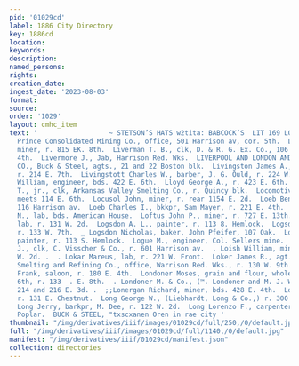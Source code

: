 ```yaml
---
pid: '01029cd'
label: 1886 City Directory
key: 1886cd
location: 
keywords: 
description: 
named_persons: 
rights: 
creation_date: 
ingest_date: '2023-08-03'
format: 
source: 
order: '1029'
layout: cmhc_item
text: '                  ~ STETSON’S HATS w2tita: BABCOCK’S  LIT 169 LON     Little
  Prince Consolidated Mining Co., office, 501 Harrison av, cor. 5th.  Little William,
  miner, r. 815 EK. 8th.  Liverman T. B., clk, D. & R. G. Ex. Co., 106 and 108 W.
  4th.  Livermore J., Jab, Harrison Red. Wks.  LIVERPOOL AND LONDON AND GLOBE INSURANCE
  CO., Buck & Steel, agts., 21 and 22 Boston blk.  Livingston James A., carpenter,
  r. 214 E. 7th.  Livingstott Charles W., barber, J. G. Ould, r. 224 W. 4th.  Liewellyn
  William, engineer, bds. 422 E. 6th.  Lloyd George A., r. 423 E. 6th.  Lockwood William
  T., jr., clk, Arkansas Valley Smelting Co., r. Quincy blk.  Locomotive Engineers,
  meets 114 E. 6th.  Locusol John, miner, r. rear 1154 E. 2d.  Loeb Benjamin, saloon,
  116 Harrison av.  Loeb Charles I., bkkpr, Sam Mayer, r. 221 E. 4th.  Loefgren John
  N., lab, bds. American House.  Loftus John P., miner, r. 727 E. 13th.  Logan Michael,
  lab, r. 131 W. 2d.  Logsdon A. L., painter, r. 113 8. Hemlock.  Logsdon Melvin,
  r. 133 W. 7th.  _ Logsdon Nicholas, baker, John Pfeifer, 107 Oak.  Logsdon Solomon,
  painter, r. 113 S. Hemlock.  Logue M., engineer, Col. Sellers mine.  Logue William
  J., clk, C. Visscher & Co., r. 601 Harrison av.  . Loish William, miner, r. 122
  W. 2d. .  . Lokar Mareus, lab, r. 221 W. Front.  Loker James R., agt. St. Louis
  Smelting and Refining Co., office, Warrison Red. Wks., r. 130 W. 9th.  Lomaster
  Frank, saloon, r. 180 E. 4th.  Londoner Moses, grain and flour, wholesale, 135 HE.
  6th, r. 133  . E. 8th.  . Londoner M. & Co., (™. Londoner and M. J. Walsh,) grocers,  P
  214 and 216 E. 3d. .  ;;Lonergan Richard, miner, bds. 428 E. 4th.  Long Frank, lab,
  r. 131 E. Chestnut.  Long George W., (Liebhardt, Long & Co.,) r. 300 EH. 9th.  .
  Long Jerry, barkpr, M. Dee, r. 122 W. 2d.  Long Lorenzo F., carpenter, r. 802 N.
  Poplar.  BUCK & STEEL, "txscxanen Oren in rae city '
thumbnail: "/img/derivatives/iiif/images/01029cd/full/250,/0/default.jpg"
full: "/img/derivatives/iiif/images/01029cd/full/1140,/0/default.jpg"
manifest: "/img/derivatives/iiif/01029cd/manifest.json"
collection: directories
---
```

